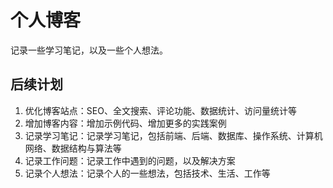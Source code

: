 # 个人博客

记录一些学习笔记，以及一些个人想法。

## 后续计划

1. 优化博客站点：SEO、全文搜索、评论功能、数据统计、访问量统计等
2. 增加博客内容：增加示例代码、增加更多的实践案例
3. 记录学习笔记：记录学习笔记，包括前端、后端、数据库、操作系统、计算机网络、数据结构与算法等
4. 记录工作问题：记录工作中遇到的问题，以及解决方案
5. 记录个人想法：记录个人的一些想法，包括技术、生活、工作等
